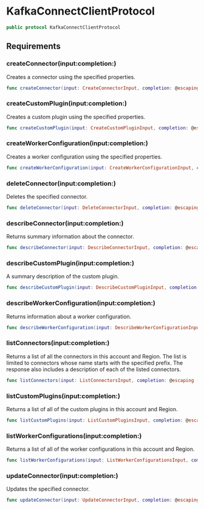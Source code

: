 # KafkaConnectClientProtocol

``` swift
public protocol KafkaConnectClientProtocol 
```

<p/>

## Requirements

### createConnector(input:​completion:​)

Creates a connector using the specified properties.

``` swift
func createConnector(input: CreateConnectorInput, completion: @escaping (ClientRuntime.SdkResult<CreateConnectorOutputResponse, CreateConnectorOutputError>) -> Void)
```

### createCustomPlugin(input:​completion:​)

Creates a custom plugin using the specified properties.

``` swift
func createCustomPlugin(input: CreateCustomPluginInput, completion: @escaping (ClientRuntime.SdkResult<CreateCustomPluginOutputResponse, CreateCustomPluginOutputError>) -> Void)
```

### createWorkerConfiguration(input:​completion:​)

Creates a worker configuration using the specified properties.

``` swift
func createWorkerConfiguration(input: CreateWorkerConfigurationInput, completion: @escaping (ClientRuntime.SdkResult<CreateWorkerConfigurationOutputResponse, CreateWorkerConfigurationOutputError>) -> Void)
```

### deleteConnector(input:​completion:​)

Deletes the specified connector.

``` swift
func deleteConnector(input: DeleteConnectorInput, completion: @escaping (ClientRuntime.SdkResult<DeleteConnectorOutputResponse, DeleteConnectorOutputError>) -> Void)
```

### describeConnector(input:​completion:​)

Returns summary information about the connector.

``` swift
func describeConnector(input: DescribeConnectorInput, completion: @escaping (ClientRuntime.SdkResult<DescribeConnectorOutputResponse, DescribeConnectorOutputError>) -> Void)
```

### describeCustomPlugin(input:​completion:​)

A summary description of the custom plugin.

``` swift
func describeCustomPlugin(input: DescribeCustomPluginInput, completion: @escaping (ClientRuntime.SdkResult<DescribeCustomPluginOutputResponse, DescribeCustomPluginOutputError>) -> Void)
```

### describeWorkerConfiguration(input:​completion:​)

Returns information about a worker configuration.

``` swift
func describeWorkerConfiguration(input: DescribeWorkerConfigurationInput, completion: @escaping (ClientRuntime.SdkResult<DescribeWorkerConfigurationOutputResponse, DescribeWorkerConfigurationOutputError>) -> Void)
```

### listConnectors(input:​completion:​)

Returns a list of all the connectors in this account and Region. The list is limited to connectors whose name starts with the specified prefix. The response also includes a description of each of the listed connectors.

``` swift
func listConnectors(input: ListConnectorsInput, completion: @escaping (ClientRuntime.SdkResult<ListConnectorsOutputResponse, ListConnectorsOutputError>) -> Void)
```

### listCustomPlugins(input:​completion:​)

Returns a list of all of the custom plugins in this account and Region.

``` swift
func listCustomPlugins(input: ListCustomPluginsInput, completion: @escaping (ClientRuntime.SdkResult<ListCustomPluginsOutputResponse, ListCustomPluginsOutputError>) -> Void)
```

### listWorkerConfigurations(input:​completion:​)

Returns a list of all of the worker configurations in this account and Region.

``` swift
func listWorkerConfigurations(input: ListWorkerConfigurationsInput, completion: @escaping (ClientRuntime.SdkResult<ListWorkerConfigurationsOutputResponse, ListWorkerConfigurationsOutputError>) -> Void)
```

### updateConnector(input:​completion:​)

Updates the specified connector.

``` swift
func updateConnector(input: UpdateConnectorInput, completion: @escaping (ClientRuntime.SdkResult<UpdateConnectorOutputResponse, UpdateConnectorOutputError>) -> Void)
```
